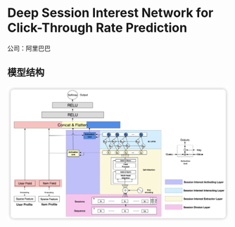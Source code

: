 # Deep Session Interest Network for Click-Through Rate Prediction

公司：阿里巴巴


## 模型结构

![1717382473405](image/README/1717382473405.png)
